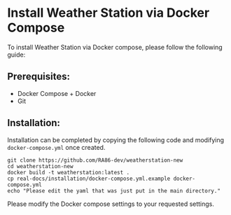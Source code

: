 # Install Weather Station via Docker Compose
To install Weather Station via Docker compose, please follow the following guide:
## Prerequisites:
- Docker Compose + Docker
- Git
## Installation:
Installation can be completed by copying the following code and modifying `docker-compose.yml` once created.
```
git clone https://github.com/RA86-dev/weatherstation-new
cd weatherstation-new 
docker build -t weatherstation:latest .
cp real-docs/installation/docker-compose.yml.example docker-compose.yml
echo "Please edit the yaml that was just put in the main directory."
```
Please modify the Docker compose settings to your requested settings.